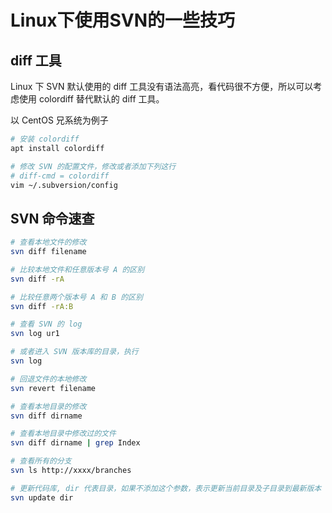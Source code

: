 # Linux下使用SVN的一些技巧

## diff 工具
Linux 下 SVN 默认使用的 diff 工具没有语法高亮，看代码很不方便，所以可以考虑使用 colordiff 替代默认的 diff 工具。

以 CentOS 兄系统为例子

```bash
# 安装 colordiff
apt install colordiff

# 修改 SVN 的配置文件，修改或者添加下列这行
# diff-cmd = colordiff
vim ~/.subversion/config
```

## SVN 命令速查

```bash
# 查看本地文件的修改
svn diff filename

# 比较本地文件和任意版本号 A 的区别
svn diff -rA

# 比较任意两个版本号 A 和 B 的区别
svn diff -rA:B

# 查看 SVN 的 log
svn log ur1

# 或者进入 SVN 版本库的目录，执行
svn log

# 回退文件的本地修改
svn revert filename

# 查看本地目录的修改
svn diff dirname

# 查看本地目录中修改过的文件
svn diff dirname | grep Index

# 查看所有的分支
svn ls http://xxxx/branches

# 更新代码库, dir 代表目录，如果不添加这个参数，表示更新当前目录及子目录到最新版本
svn update dir
```